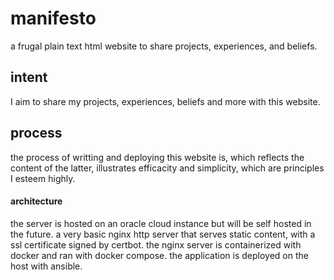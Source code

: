 # manifesto


a frugal plain text html website to share projects, experiences, and beliefs.

## intent


I aim to share my projects, experiences, beliefs and more with this website.

## process


the process of writting and deploying this website is, which reflects the content of the latter, illustrates efficacity and simplicity, which are principles I esteem highly.

#### architecture

the server is hosted on an oracle cloud instance but will be self hosted in the future. a very basic nginx http server that serves static content, with a ssl certificate signed by certbot. the nginx server is containerized with docker and ran with docker compose. the application is deployed on the host with ansible.

